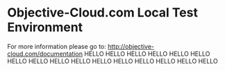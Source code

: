# Objective-Cloud.com Local Test Environment

For more information please go to: http://objective-cloud.com/documentation
HELLO
HELLO
HELLO
HELLO
HELLO
HELLO
HELLO
HELLO
HELLO
HELLO
HELLO
HELLO
HELLO
HELLO
HELLO
HELLO
